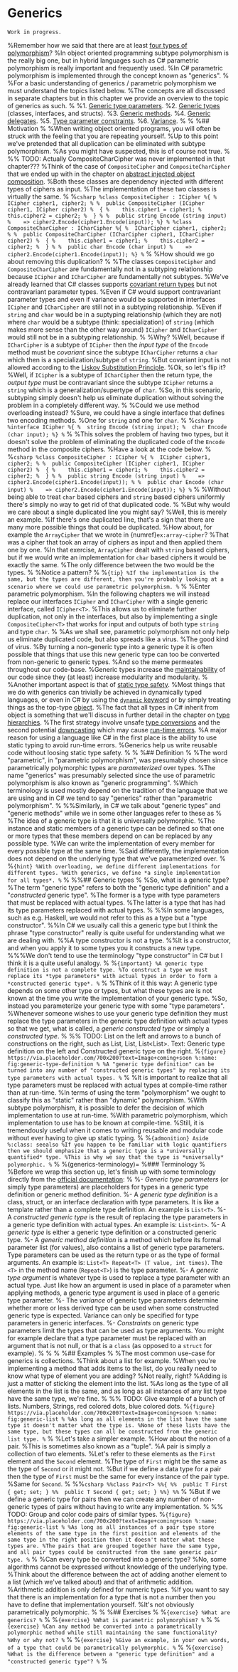 # Generics

```{warning}
Work in progress.
```

%Remember how we said that there are at least [four types of polymorphism](subtype-polymorphism)?
%In object oriented programming subtype polymorphism is the really big one, but in hybrid languages such as C# parametric polymorphism is really important and frequently used.
%In C# parametric polymorphism is implemented through the concept known as "generics".
%
%For a basic understanding of generics / parametric polymorphism we must understand the topics listed below.
%The concepts are all discussed in separate chapters but in this chapter we provide an overview to the topic of generics as such.
%
%1. [Generic type parameters](generic-type-parameters).
%2. [Generic types](generic-types) (classes, interfaces, and structs).
%3. [Generic methods](generic-methods).
%4. [Generic delegates](delegates).
%5. [Type parameter constraints](type-parameter-constraints).
%6. [Variance](variance).
%
%
%## Motivation
%
%When writing object oriented programs, you will often be struck with the feeling that you are repeating yourself.
%Up to this point we've pretended that all duplication can be eliminated with subtype polymorphism.
%As you might have suspected, this is of course not true.
%
%% TODO: Actually CompositeCharCipher was never implemented in that chapter???
%Think of the case of `CompositeCipher` and `CompositeCharCipher` that we ended up with in the chapter on [abstract injected object composition](abstract-injected-object-composition).
%Both these classes are dependency injected with different types of ciphers as input.
%The implementation of these two classes is virtually the same.
%
%```csharp
%class CompositeCipher : ICipher
%{
%  ICipher cipher1, cipher2;
%
%  public CompositeCipher (ICipher cipher1, ICipher cipher2)
%  {
%    this.cipher1 = cipher1;
%    this.cipher2 = cipher2;
%  }
%
%  public string Encode (string input)
%    => cipher2.Encode(cipher1.Encode(input));
%}
%
%class CompositeCharCipher : ICharCipher
%{
%  ICharCipher cipher1, cipher2;
%
%  public CompositeCharCipher (ICharCipher cipher1, ICharCipher cipher2)
%  {
%    this.cipher1 = cipher1;
%    this.cipher2 = cipher2;
%  }
%
%  public char Encode (char input)
%    => cipher2.Encode(cipher1.Encode(input));
%}
%```
%
%How should we go about removing this duplication?
%
%The classes `CompositeCipher` and `CompositeCharCipher` are fundamentally not in a subtyping relationship because `ICipher` and `ICharCipher` are fundamentally not subtypes.
%We've already learned that C# classes supports [covariant return types](variance) but not contravariant parameter types.
%Even if C# would support contravariant parameter types and even if variance would be supported in interfaces `ICipher` and `ICharCipher` are still not in a subtyping relationship.
%Even if `string` and `char` would be in a suptyping relationship (which they are not) where `char` would be a subtype (think: specialization) of `string` (which makes more sense than the other way around) `ICipher` and `ICharCipher` would still not be in a subtyping relationship.
%
%Why?
%Well, because if `ICharCipher` is a subtype of `ICipher` then the *input type* of the `Encode` method must be *covariant* since the subtype `ICharCipher` returns a `char` which then is a specialization/subtype of `string`.
%But covariant input is not allowed according to the [Liskov Substitution Principle](liskov-substitution-principle).
%Ok, so let's flip it?
%Well, if `ICipher` is a subtype of `ICharCipher` then the return type, the *output type* must be contravariant since the subtype `ICipher` returns a `string` which is a generalization/supertype of `char`.
%So, in this scenario, subtyping simply doesn't help us eliminate duplication without solving the problem in a completely different way.
%
%Could we use method overloading instead?
%Sure, we could have a single interface that defines two encoding methods.
%One for `string` and one for `char`.
%
%```csharp
%interface ICipher
%{
%  string Encode (string input);
%  char Encode (char input);
%}
%```
%
%This solves the problem of having two types, but it doesn't solve the problem of eliminating the duplicated code of the `Encode` method in the composite ciphers.
%Have a look at the code below.
%
%```csharp
%class CompositeCipher : ICipher
%{
%  ICipher cipher1, cipher2;
%
%  public CompositeCipher (ICipher cipher1, ICipher cipher2)
%  {
%    this.cipher1 = cipher1;
%    this.cipher2 = cipher2;
%  }
%
%  public string Encode (string input)
%    => cipher2.Encode(cipher1.Encode(input));
%
%  public char Encode (char input)
%    => cipher2.Encode(cipher1.Encode(input));
%}
%```
%
%Without being able to treat `char` based ciphers and `string` based ciphers uniformly there's simply no way to get rid of that duplicated code.
%
%But why would we care about a single duplicated line you might say?
%Well, this is merely an example.
%If there's one duplicated line, that's a sign that there are many more possible things that could be duplicated.
%How about, for example the `ArrayCipher` that we wrote in {numref}`ex:array-cipher`?
%That was a cipher that took an array of ciphers as input and then applied them one by one.
%In that exercise, `ArrayCipher` dealt with `string` based ciphers, but if we would write an implementation for `char` based ciphers it would be exactly the same.
%The only difference between the two would be the types.
%
%Notice a pattern?
%
%```{tip}
%If the implementation is the same, but the types are different, then you're probably looking at a scenario where we could use parametric polymorphism.
%```
%
%Enter parametric polymorphism.
%In the following chapters we will instead replace our interfaces `ICipher` and `ICharCipher` with a single generic interface, called `ICipher<T>`.
%This allows us to eliminate further duplication, not only in the interfaces, but also by implementing a single `CompositeCipher<T>` that works for input and outputs of both type `string` and type `char`.
%
%As we shall see, parametric polymorphism not only help us eliminate duplicated code, but also spreads like a virus.
%The good kind of virus.
%By turning a non-generic type into a generic type it is often possible that things that use this new generic type can too be converted from non-generic to generic types.
%And so the meme permeates throughout our code-base.
%Generic types increase the [maintainability](maintainability) of our code since they (at least) increase modularity and modularity.
%
%Another important aspect is that of [static type safety](type-checking).
%Most things that we do with generics can trivially be achieved in dynamically typed languages, or even in C# by using the [`dynamic` keyword](type-systems) or by simply treating things as the top-type [object](inheritance).
%The fact that all types in C# inherit from object is something that we'll discuss in further detail in the chapter on [type hierarchies](type-hierarchies).
%The first strategy involve unsafe [type conversions](object-type-conversions) and the second potential [downcasting](object-type-conversions) which may cause [run-time errors](errors).
%A major reason for using a language like C# in the first place is the ability to use static typing to avoid run-time errors.
%Generics help us write reusable code without loosing static type safety.
%
%
%## Definition
%
%The word "parametric", in "parametric polymorphism", was presumably chosen since parametrically polymorphic types are *parameterized* over types.
%The name "generics" was presumably selected since the use of parametric polymorphism is also known as "generic programming".
%Which terminology is used mostly depend on the tradition of the language that we are using and in C# we tend to say "generics" rather than "parametric polymorphism".
%
%%Similarly, in C# we talk about "generic types" and "generic methods" while we in some other languages refer to these as
%
%The idea of a generic type is that it is universally polymorphic.
%The instance and static members of a generic type can be defined so that one or more types that these members depend on can be replaced by any possible type.
%We can write the implementation of every member for every possible type at the same time.
%Said differently, the implementation does not depend on the underlying type that we've parameterized over.
%
%```{hint}
%With overloading, we define different implementations for different types.
%With generics, we define *a single implementation for all types*.
%```
%
%%## Generic types
%
%So, what is a generic type?
%The term "generic type" refers to both the "generic type definition" and a "*constructed* generic type".
%The former is a type with type parameters that must be replaced with actual types.
%The latter is a type that has had its type parameters replaced with actual types.
%
%%In some languages, such as e.g. Haskell, we would not refer to this as a type but a "type constructor".
%%In C# we usually call this a generic type but I think the phrase "type constructor" really is quite useful for understanding what we are dealing with.
%%A type constructor is not a type.
%%It is a constructor, and when you apply it to some types you it constructs a new type.
%%%We don't tend to use the terminology "type constructor" in C# but I think it is a quite useful analogy.
%
%```{important}
%A generic type definition is not a complete type.
%To construct a type we must replace its *type parameters* with actual types in order to form a *constructed generic type*.
%```
%
%Think of it this way: A generic type depends on some other type or types, but what these types are is not known at the time you write the implementation of your generic type.
%So, instead you parameterize your generic type with some "type parameters".
%Whenever someone wishes to use your generic type definition they must replace the type parameters in the generic type definition with actual types so that we get, what is called, a *generic constructed type* or simply a *constructed type*.
%
%% TODO: List<T> on the left and arrows to a bunch of constructions on the right, such as List<int>, List<string>, List<List<Cat>>. Text: Generic type definition on the left and Constructed generic type on the right.
%```{figure} https://via.placeholder.com/700x200?text=Image+coming+soon
%:name: fig:generic-type-definition
%
%A "generic type definition" can be turned into any number of "constructed generic types" by replacing its type parameters with actual types.
%```
%
%It is important to realize that all type parameters must be replaced with actual types at compile-time rather than at run-time.
%In terms of using the term "polymorphism" we ought to classify this as "static" rather than "dynamic" polymorphism.
%With subtype polymorphism, it is possible to defer the decision of which implementation to use at run-time.
%With parametric polymorphism, which implementation to use has to be known at compile-time.
%Still, it is tremendously useful when it comes to writing reusable and modular code without ever having to give up static typing.
%
%```{admonition} Aside
%:class: seealso
%If you happen to be familiar with logic quantifiers then we should emphasize that a generic type is a *universally quantified* type.
%This is why we say that the type is *universally* polymorphic.
%```
%
%(generics-terminology)=
%### Terminology
%
%Before we wrap this section up, let's finish up with some terminology directly from the [official documentation](https://learn.microsoft.com/en-us/dotnet/standard/generics/):
%
%- *Generic type parameters* (or simply type parameters) are placeholders for types in a generic type definition or generic method definition.
%- A *generic type definition* is a class, struct, or an interface declaration with type parameters. It is like a template rather than a complete type definition. An example is `List<T>`.
%- A *constructed generic type* is the result of replacing the type parameters in a generic type definition with actual types. An example is: `List<int>`.
%- A *generic type* is either a generic type definition or a constructed generic type.
%- A *generic method definition* is a method which before its formal parameter list (for values), also contains a list of generic type parameters. Type parameters can be used as the return type or as the type of formal arguments. An example is: `List<T> Repeat<T> (T value, int times)`. The `<T>` in the method name (`Repeat<T>`) is the type parameter.
%- A *generic type argument* is whatever type is used to replace a type parameter with an actual type. Just like how an argument is used in place of a parameter when applying methods, a generic type argument is used in place of a generic type parameter.
%- The *variance* of generic type parameters determine whether more or less derived type can be used when some constructed generic type is expected. Variance can only be specified for type parameters in generic interfaces.
%- *Constraints* on generic type parameters limit the types that can be used as type arguments. You might for example declare that a type parameter must be replaced with an argument that is not null, or that is a `class` (as opposed to a `struct` for example).
%
%
%
%## Examples
%
%The most common use-case for generics is collections.
%Think about a list for example.
%When you're implementing a method that adds items to the list, do you really need to know what type of element you are adding?
%Not really, right?
%Adding is just a matter of sticking the element into the list.
%As long as the type of all elements in the list is the same, and as long as all instances of any list type have the same type, we're fine.
%
%% TODO: Give example of a bunch of lists. Numbers, Strings, red colored dots, blue colored dots.
%```{figure} https://via.placeholder.com/700x200?text=Image+coming+soon
%:name: fig:generic-list
%
%As long as all elements in the list have the same type it doesn't matter what the type is.
%None of these lists have the same type, but these types can all be constructed from the generic list type.
%```
%
%Let's take a simpler example.
%How about the notion of a pair.
%This is sometimes also known as a "tuple".
%A pair is simply a collection of two elements.
%Let's refer to these elements as the `First` element and the `Second` element.
%The type of `First` might be the same as the type of `Second` or it might not.
%But if we define a data type for a pair then the type of `First` must be the same for every instance of the pair type.
%Same for `Second`.
%
%%```csharp
%%class Pair<T>
%%{
%%  public T First { get; set; }
%%  public T Second { get; set; }
%%}
%%```
%
%But if we define a generic type for pairs then we can create any number of non-generic types of pairs without having to write any implementation.
%
%% TODO: Group and color code pairs of similar types.
%```{figure} https://via.placeholder.com/700x200?text=Image+coming+soon
%:name: fig:generic-list
%
%As long as all instances of a pair type store elements of the same type in the first position and elements of the same type in the right position then it doesn't matter what these types are.
%The pairs that are grouped together have the same type, and all pair types could be constructed from the same generic pair type.
%```
%
%Can every type be converted into a generic type?
%No, some algorithms cannot be expressed without knowledge of the underlying type.
%Think about the difference between the act of adding another element to a list (which we've talked about) and that of arithmetic addition.
%Arithmetic addition is only defined for numeric types.
%If you want to say that there is an implementation for a type that is not a number then you have to define that implementation yourself.
%It's not obviously parametrically polymorphic.
%
%
%## Exercises
%
%```{exercise}
%What are generics?
%```
%
%```{exercise}
%What is parametric polymorphism?
%```
%
%```{exercise}
%Can any method be converted into a parametrically polymorphic method while still maintaining the same functionality?
%Why or why not?
%```
%
%```{exercise}
%Give an example, in your own words, of a type that could be parametrically polymorphic.
%```
%
%```{exercise}
%What is the difference between a "generic type definition" and a "constructed generic type"?
%```
%
